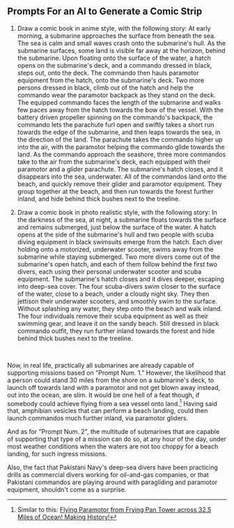 ## Prompts For an AI to Generate a Comic Strip

1. Draw a comic book in anime style, with the following story: At early morning, a submarine approaches the surface from beneath the sea. The sea is calm and small waves crash onto the submarine's hull. As the submarine surfaces, some land is visible far away at the horizon, behind the submarine. Upon floating onto the surface of the water, a hatch opens on the submarine's deck, and a commando dressed in black, steps out, onto the deck. The commando then hauls paramotor equipment from the hatch, onto the submarine's deck. Two more persons dressed in black, climb out of the hatch and help the commando wear the paramotor backpack as they stand on the deck. The equipped commando faces the length of the submarine and walks few paces away from the hatch towards the bow of the vessel. With the battery driven propeller spinning on the commando's backpack, the commando lets the parachute furl open and swiftly takes a short run towards the edge of the submarine, and then leaps towards the sea, in the direction of the land. The parachute takes the commando higher up into the air, with the paramotor helping the commando glide towards the land. As the commando approach the seashore, three more commandos take to the air from the submarine's deck, each equipped with their paramotor and a glider parachute. The submarine's hatch closes, and it disappears into the sea, underwater. All of the commandos land onto the beach, and quickly remove their glider and paramotor equipment. They group together at the beach, and then run towards the forest further inland, and hide behind thick bushes next to the treeline.    


1. Draw a comic book in photo realistic style, with the following story: In the darkness of the sea, at night, a submarine floats towards the surface and remains submerged, just below the surface of the water. A hatch opens at the side of the submarine's hull and two people with scuba diving equipment in black swimsuits emerge from the hatch. Each diver holding onto a motorized, underwater scooter, swims away from the submarine while staying submerged. Two more divers come out of the submarine's open hatch, and each of them follow behind the first two divers, each using their personal underwater scooter and scuba equipment. The submarine's hatch closes and it dives deeper, escaping into deep-sea cover. The four scuba-divers swim closer to the surface of the water, close to a beach, under a cloudy night sky. They then jettison their underwater scooters, and smoothly swim to the surface. Without splashing any water, they step onto the beach and walk inland. The four individuals remove their scuba equipment as well as their swimming gear, and leave it on the sandy beach. Still dressed in black commando outfit, they run further inland towards the forest and hide behind thick bushes next to the treeline.   

<br>

Now, in real life, practically all submarines are already capable of supporting missions based on "Prompt Num. 1." However, the likelihood that a person could stand 30 miles from the shore on a submarine's deck, to launch off towards land with a paramotor and not get blown away instead, out into the ocean, are slim. It would be one hell of a feat though, if somebody could achieve flying from a sea vessel onto land.[^1] Having said that, amphibian vesicles that can perform a beach landing, could then launch commandos much further inland, via paramotor gliders. 

And as for "Prompt Num. 2", the multitude of submarines that are capable of supporting that type of a mission can do so, at any hour of the day, under most weather conditions when the waters are not too choppy for a beach landing, for such ingress missions. 

Also, the fact that Pakistani Navy's deep-sea divers have been practicing drills as commercial divers working for oil-and-gas companies, or that Pakistani commandos are playing around with paragliding and paramotor equipment, shouldn't come as a surprise.    

[^1]: Similar to this: [Flying Paramotor from Frying Pan Tower across 32.5 Miles of Ocean! Making History!](https://www.youtube.com/watch?v=fOZw5Tm8zEQ&t=552s)